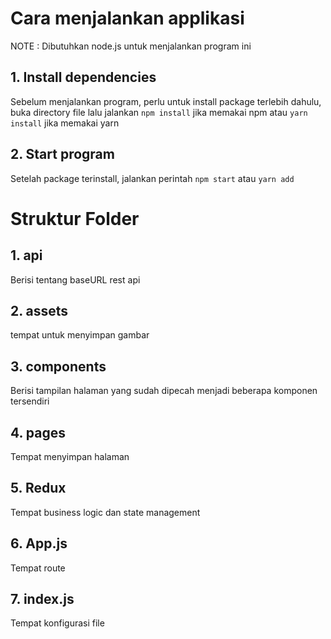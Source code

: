 # Cara menjalankan applikasi

NOTE : Dibutuhkan node.js untuk menjalankan program ini

## 1. Install dependencies

Sebelum menjalankan program, perlu untuk install package terlebih dahulu, buka directory file lalu jalankan `npm install` jika memakai npm atau `yarn install` jika memakai yarn

## 2. Start program

Setelah package terinstall, jalankan perintah `npm start` atau `yarn add`

# Struktur Folder 

## 1. api
Berisi tentang baseURL rest api

## 2. assets 
tempat untuk menyimpan gambar

## 3. components
Berisi tampilan halaman yang sudah dipecah menjadi beberapa komponen tersendiri 

## 4. pages 
Tempat menyimpan halaman

## 5. Redux
Tempat business logic dan state management

## 6. App.js
Tempat route 

## 7. index.js
Tempat konfigurasi file 

